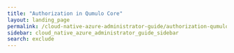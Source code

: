 ```yaml
---
title: "Authorization in Qumulo Core"
layout: landing_page
permalink: /cloud-native-azure-administrator-guide/authorization-qumulo-core/
sidebar: cloud_native_azure_administrator_guide_sidebar
search: exclude
---
```

